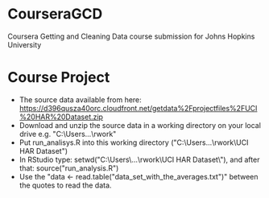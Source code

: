 # CourseraGCD
Coursera Getting and Cleaning Data course submission for Johns Hopkins University

# Course Project
- The source data available from here: https://d396qusza40orc.cloudfront.net/getdata%2Fprojectfiles%2FUCI%20HAR%20Dataset.zip
- Download and unzip the source data in a working directory on your local drive e.g. "C:\Users\...\rwork\" 
- Put run_analisys.R into this working directory ("C:\Users\...\rwork\UCI HAR Dataset\")
- In RStudio type: setwd("C:\\Users\\...\\rwork\\UCI HAR Dataset\\"), and after that: source("run_analysis.R")
- Use the "data <- read.table("data_set_with_the_averages.txt")" between the quotes to read the data.
